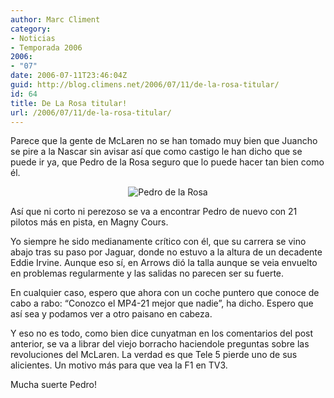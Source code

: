 ```yaml
---
author: Marc Climent
category:
- Noticias
- Temporada 2006
2006:
- "07"
date: 2006-07-11T23:46:04Z
guid: http://blog.climens.net/2006/07/11/de-la-rosa-titular/
id: 64
title: De La Rosa titular!
url: /2006/07/11/de-la-rosa-titular/
---
```


Parece que la gente de McLaren no se han tomado muy bien que Juancho se pire a la Nascar sin avisar así que como castigo le han dicho que se puede ir ya, que Pedro de la Rosa seguro que lo puede hacer tan bien como él.

<div style="text-align: center">
  <img alt="Pedro de la Rosa" src="http://f1blog.climens.net/files/2006/07/delarosa.jpg" />
</div>

Así que ni corto ni perezoso se va a encontrar Pedro de nuevo con 21 pilotos más en pista, en Magny Cours.

Yo siempre he sido medianamente crítico con él, que su carrera se vino abajo tras su paso por Jaguar, donde no estuvo a la altura de un decadente Eddie Irvine. Aunque eso sí, en Arrows dió la talla aunque se veia envuelto en problemas regularmente y las salidas no parecen ser su fuerte.

En cualquier caso, espero que ahora con un coche puntero que conoce de cabo a rabo: &#8220;Conozco el MP4-21 mejor que nadie&#8221;, ha dicho. Espero que así sea y podamos ver a otro paisano en cabeza.

Y eso no es todo, como bien dice cunyatman en los comentarios del post anterior, se va a librar del viejo borracho haciendole preguntas sobre las revoluciones del McLaren. La verdad es que Tele 5 pierde uno de sus alicientes. Un motivo más para que vea la F1 en TV3.

Mucha suerte Pedro!